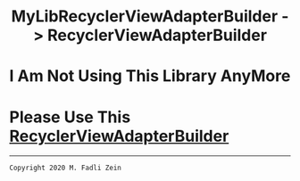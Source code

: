 <h1 align="center">
  MyLibRecyclerViewAdapterBuilder -> RecyclerViewAdapterBuilder
</h1>

# I Am Not Using This Library AnyMore

# Please Use This [RecyclerViewAdapterBuilder](https://github.com/gzeinnumer/RecyclerViewAdapterBuilder)

---

```
Copyright 2020 M. Fadli Zein
```

